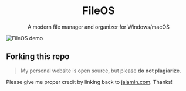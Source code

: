 <h1 align="center">
  FileOS
</h1>
<p align="center">
  A modern file manager and organizer for Windows/macOS
</p>

<img src="https://raw.githubusercontent.com/jamino30/Files/main/demo.png" alt="FileOS demo" />

## Forking this repo

> My personal website is open source, but please **do not plagiarize**. 

Please give me proper credit by linking back to [jaiamin.com](https://jaiamin.com). Thanks!
